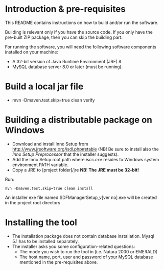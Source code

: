 
Introduction & pre-requisites
=============================

This README contains instructions on how to build and/or run the software.

Building is relevant only if you have the source code. If you only have the pre-built ZIP package, then you can skip the building part.

For running the software, you will need the following software components installed on your machine:
* A 32-bit version of Java Runtime Environment (JRE) 8
* MySQL database server 8.0 or later (must be running).




Build a local jar file 
===========================================
-   mvn -Dmaven.test.skip=true clean verify 
    
Building a distributable package on Windows
===========================================
* Download and install Inno Setup from http://www.jrsoftware.org/isdl.php#stable (NB! Be sure to install also the *Inno Setup Preprocessor* that the installer suggests).
* Add the Inno Setup root path where _iscc.exe_ resides to Windows system environment PATH variable.
* Copy a JRE to [project folder]/jre  **NB! The JRE must be 32-bit!**






Run:

    mvn -Dmaven.test.skip=true clean install
    
An installer exe file named SDFManagerSetup_v[ver no].exe will be created in the project root directory




Installing the tool
===================
* The installation package does not contain database installation. Mysql 5.1 has to be installed separately.
* The installer asks you some configuration-related questions:
	* The mode you wish to run the tool in (i.e. Natura 2000 or EMERALD)
	* The host name, port, user and password of your MySQL database mentioned in the pre-requisites above.

